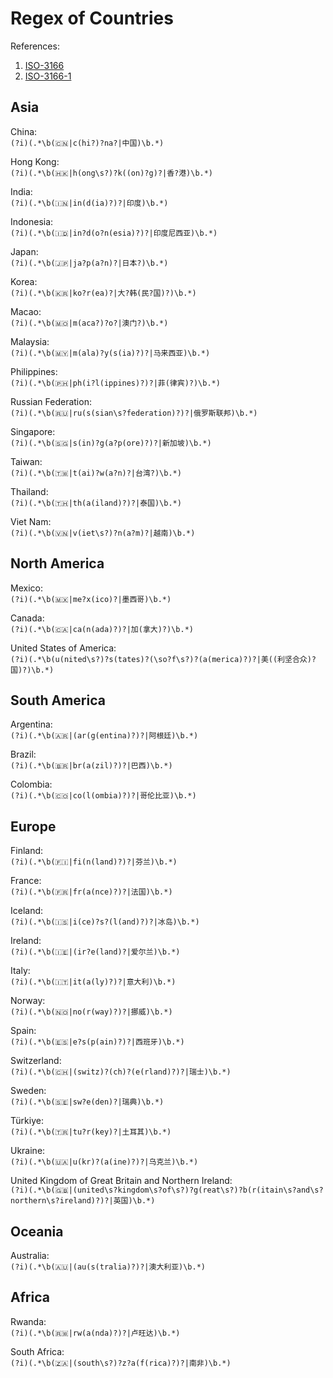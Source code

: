 # Regex of Countries  

References:  
1. [ISO-3166](https://www.iso.org/iso-3166-country-codes.html)  
2. [ISO-3166-1](https://www.iso.org/standard/72482.html)

## Asia  

China:  
`(?i)(.*\b(🇨🇳|c(hi?)?na?|中国)\b.*)`  

Hong Kong:  
`(?i)(.*\b(🇭🇰|h(ong\s?)?k((on)?g)?|香?港)\b.*)`   

India:  
`(?i)(.*\b(🇮🇳|in(d(ia)?)?|印度)\b.*)`  

Indonesia:  
`(?i)(.*\b(🇮🇩|in?d(o?n(esia)?)?|印度尼西亚)\b.*)`  

Japan:  
`(?i)(.*\b(🇯🇵|ja?p(a?n)?|日本?)\b.*)`  

Korea:  
`(?i)(.*\b(🇰🇷|ko?r(ea)?|大?韩(民?国)?)\b.*)`  

Macao:  
`(?i)(.*\b(🇲🇴|m(aca?)?o?|澳门?)\b.*)`  

Malaysia:  
`(?i)(.*\b(🇲🇾|m(ala)?y(s(ia)?)?|马来西亚)\b.*)`  

Philippines:  
`(?i)(.*\b(🇵🇭|ph(i?l(ippines)?)?|菲(律宾)?)\b.*)`  

Russian Federation:  
`(?i)(.*\b(🇷🇺|ru(s(sian\s?federation)?)?|俄罗斯联邦)\b.*)`  

Singapore:  
`(?i)(.*\b(🇸🇬|s(in)?g(a?p(ore)?)?|新加坡)\b.*)`  

Taiwan:  
`(?i)(.*\b(🇹🇼|t(ai)?w(a?n)?|台湾?)\b.*)`  

Thailand:  
`(?i)(.*\b(🇹🇭|th(a(iland)?)?|泰国)\b.*)`  

Viet Nam:  
`(?i)(.*\b(🇻🇳|v(iet\s?)?n(a?m)?|越南)\b.*)`  

## North America  

Mexico:  
`(?i)(.*\b(🇲🇽|me?x(ico)?|墨西哥)\b.*)`  

Canada:  
`(?i)(.*\b(🇨🇦|ca(n(ada)?)?|加(拿大)?)\b.*)`  

United States of America:  
`(?i)(.*\b(u(nited\s?)?s(tates)?(\so?f\s?)?(a(merica)?)?|美((利坚合众)?国)?)\b.*)`  

## South America  

Argentina:  
`(?i)(.*\b(🇦🇷|(ar(g(entina)?)?|阿根廷)\b.*)`  

Brazil:  
`(?i)(.*\b(🇧🇷|br(a(zil)?)?|巴西)\b.*)`  

Colombia:  
`(?i)(.*\b(🇨🇴|co(l(ombia)?)?|哥伦比亚)\b.*)`  

## Europe  

Finland:  
`(?i)(.*\b(🇫🇮|fi(n(land)?)?|芬兰)\b.*)`  

France:  
`(?i)(.*\b(🇫🇷|fr(a(nce)?)?|法国)\b.*)`  

Iceland:  
`(?i)(.*\b(🇮🇸|i(ce)?s?(l(and)?)?|冰岛)\b.*)`  

Ireland:  
`(?i)(.*\b(🇮🇪|(ir?e(land)?|爱尔兰)\b.*)`  

Italy:  
`(?i)(.*\b(🇮🇹|it(a(ly)?)?|意大利)\b.*)`  

Norway:  
`(?i)(.*\b(🇳🇴|no(r(way)?)?|挪威)\b.*)`  

Spain:  
`(?i)(.*\b(🇪🇸|e?s(p(ain)?)?|西班牙)\b.*)`  

Switzerland:  
`(?i)(.*\b(🇨🇭|(switz)?(ch)?(e(rland)?)?|瑞士)\b.*)`  

Sweden:  
`(?i)(.*\b(🇸🇪|sw?e(den)?|瑞典)\b.*)`  

Türkiye:  
`(?i)(.*\b(🇹🇷|tu?r(key)?|土耳其)\b.*)`  

Ukraine:  
`(?i)(.*\b(🇺🇦|u(kr)?(a(ine)?)?|乌克兰)\b.*)`  

United Kingdom of Great Britain and Northern Ireland:  
`(?i)(.*\b(🇬🇧|(united\s?kingdom\s?of\s?)?g(reat\s?)?b(r(itain\s?and\s?northern\s?ireland)?)?|英国)\b.*)`  

## Oceania  

Australia:  
`(?i)(.*\b(🇦🇺|(au(s(tralia)?)?|澳大利亚)\b.*)`  

## Africa  

Rwanda:  
`(?i)(.*\b(🇷🇼|rw(a(nda)?)?|卢旺达)\b.*)`  

South Africa:  
`(?i)(.*\b(🇿🇦|(south\s?)?z?a(f(rica)?)?|南非)\b.*)`  
